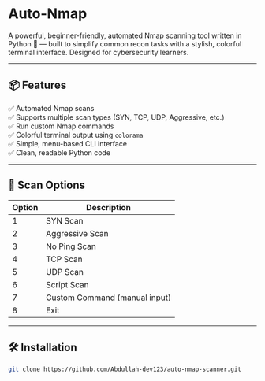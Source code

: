 # Auto-Nmap
A powerful, beginner-friendly, automated Nmap scanning tool written in Python 🐍 — built to simplify common recon tasks with a stylish, colorful terminal interface. Designed for cybersecurity learners.

---

## 📦 Features

✅ Automated Nmap scans  
✅ Supports multiple scan types (SYN, TCP, UDP, Aggressive, etc.)  
✅ Run custom Nmap commands  
✅ Colorful terminal output using `colorama`  
✅ Simple, menu-based CLI interface  
✅ Clean, readable Python code  

---

## 🎯 Scan Options

| Option | Description                        |
|--------|------------------------------------|
| 1      | SYN Scan                           |
| 2      | Aggressive Scan                    |
| 3      | No Ping Scan                       |
| 4      | TCP Scan                           |
| 5      | UDP Scan                           |
| 6      | Script Scan                        |
| 7      | Custom Command (manual input)      |
| 8      | Exit                               |

---

## 🛠️ Installation

```bash
git clone https://github.com/Abdullah-dev123/auto-nmap-scanner.git
